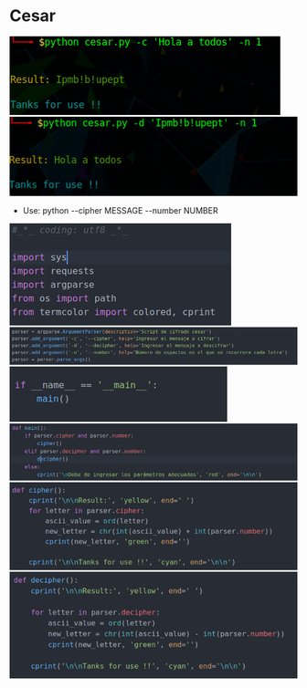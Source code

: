 # Cesar

![](./1.png)
![](./2.png)

* Use: python --cipher MESSAGE --number NUMBER 

![](./3.png)
![](./4.png)
![](./5.png)
![](./6.png)
![](./7.png)
![](./8.png)
